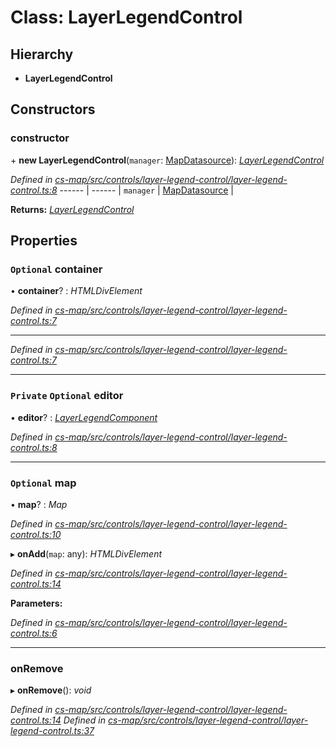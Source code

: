# Class: LayerLegendControl

## Hierarchy

* **LayerLegendControl**

## Constructors

###  constructor

\+ **new LayerLegendControl**(`manager`: [MapDatasource](_cs_map_src_datasources_map_datasource_.mapdatasource.md)): *[LayerLegendControl](_cs_map_src_controls_layer_legend_control_layer_legend_control_.layerlegendcontrol.md)*

*Defined in [cs-map/src/controls/layer-legend-control/layer-legend-control.ts:8](https://github.com/TNOCS/csnext/blob/99cbd46d/packages/cs-map/src/controls/layer-legend-control/layer-legend-control.ts#L8)*
------ | ------ |
`manager` | [MapDatasource](_cs_map_src_datasources_map_datasource_.mapdatasource.md) |

**Returns:** *[LayerLegendControl](_cs_map_src_controls_layer_legend_control_layer_legend_control_.layerlegendcontrol.md)*

## Properties

### `Optional` container

• **container**? : *HTMLDivElement*

*Defined in [cs-map/src/controls/layer-legend-control/layer-legend-control.ts:7](https://github.com/TNOCS/csnext/blob/99cbd46d/packages/cs-map/src/controls/layer-legend-control/layer-legend-control.ts#L7)*

___

*Defined in [cs-map/src/controls/layer-legend-control/layer-legend-control.ts:7](https://github.com/TNOCS/csnext/blob/99cbd46d/packages/cs-map/src/controls/layer-legend-control/layer-legend-control.ts#L7)*

___

### `Private` `Optional` editor

• **editor**? : *[LayerLegendComponent](_cs_map_src_controls_layer_legend_control_layer_legend_component_.layerlegendcomponent.md)*

*Defined in [cs-map/src/controls/layer-legend-control/layer-legend-control.ts:8](https://github.com/TNOCS/csnext/blob/99cbd46d/packages/cs-map/src/controls/layer-legend-control/layer-legend-control.ts#L8)*

___

### `Optional` map

• **map**? : *Map*

*Defined in [cs-map/src/controls/layer-legend-control/layer-legend-control.ts:10](https://github.com/TNOCS/csnext/blob/99cbd46d/packages/cs-map/src/controls/layer-legend-control/layer-legend-control.ts#L10)*

▸ **onAdd**(`map`: any): *HTMLDivElement*

*Defined in [cs-map/src/controls/layer-legend-control/layer-legend-control.ts:14](https://github.com/TNOCS/csnext/blob/99cbd46d/packages/cs-map/src/controls/layer-legend-control/layer-legend-control.ts#L14)*

**Parameters:**

*Defined in [cs-map/src/controls/layer-legend-control/layer-legend-control.ts:6](https://github.com/TNOCS/csnext/blob/99cbd46d/packages/cs-map/src/controls/layer-legend-control/layer-legend-control.ts#L6)*

___

###  onRemove

▸ **onRemove**(): *void*

*Defined in [cs-map/src/controls/layer-legend-control/layer-legend-control.ts:14](https://github.com/TNOCS/csnext/blob/99cbd46d/packages/cs-map/src/controls/layer-legend-control/layer-legend-control.ts#L14)*
*Defined in [cs-map/src/controls/layer-legend-control/layer-legend-control.ts:37](https://github.com/TNOCS/csnext/blob/99cbd46d/packages/cs-map/src/controls/layer-legend-control/layer-legend-control.ts#L37)*
